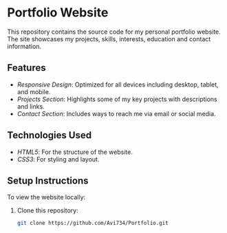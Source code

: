 # Portfolio Website

This repository contains the source code for my personal portfolio website. The site showcases my projects, skills, interests, education and contact information.

## Features

- *Responsive Design*: Optimized for all devices including desktop, tablet, and mobile.
- *Projects Section*: Highlights some of my key projects with descriptions and links.
- *Contact Section*: Includes ways to reach me via email or social media.

## Technologies Used

- *HTML5*: For the structure of the website.
- *CSS3*: For styling and layout.

## Setup Instructions

To view the website locally:
1. Clone this repository:
   ```bash
   git clone https://github.com/Avi734/Portfolio.git
